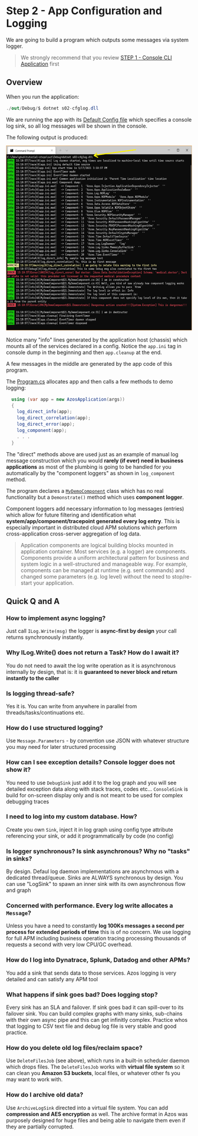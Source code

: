 ﻿# Step 2 - App Configuration and Logging

We are going to build a program which outputs some messages via system logger. 

> We strongly recommend that you review [STEP 1 - Console CLI Application](/src/s01-console) first

## Overview

When you run the application:
```csharp
./out/Debug/$ dotnet s02-cfglog.dll
```

We are running the app with its [Default Config file](s02-cflog.laconf) which specifies a console log 
sink, so all log messages will be shown in the console.

The following output is produced:
 
<img src="img/screen01.png" height="500px">

Notice many "info" lines generated by the application host (chassis) which mounts all
of the services declared in a config. Notice the `app.ini` tag in console dump in the beginning
and then `app.cleanup` at the end.

A few messages in the middle are generated by the app code of this program.

The [Program.cs](Program.cs) allocates app and then calls a few methods to demo logging:
```csharp
  using (var app = new AzosApplication(args))
  {
    log_direct_info(app);
    log_direct_correlation(app);
    log_direct_error(app);
    log_component(app);
    . . .
  }
```
The "direct" methods above are used just as an example of manual log message construction which 
you would **rarely (if ever) need in business applications** as most of the plumbing is going to 
be handled for you automatically by the "component loggers" as shown in `log_component` method.

The program declares a [`MyDemoComponent`](MyDemoComponent.cs) class which has no real
functionality but a `Demonstrate()` method which uses **component logger**.

Component loggers add necessary information to log messages (entries) which allow for future
filtering and identification what **system/app/component/tracepoint generated every log entry**.
This is especially important in distributed cloud APM solutions which perform cross-application
cross-server aggregation of log data.

> Application components are logical building blocks mounted in application container. Most services 
> (e.g. a logger) are components. Components provide a uniform architectural pattern for 
> business and system logic in a well-structured and manageable way. For example, components 
> can be managed at runtime (e.g. sent commands) and changed some parameters (e.g. log level) 
> without the need to stop/re-start your application.
 
 
## Quick Q and A

### How to implement async logging?
Just call `ILog.Write(msg)` the logger is **async-first by design** your call returns synchronously
instantly.

### Why ILog.Write() does not return a Task? How do I await it?
You do not need to await the log write operation as it is asynchronous internally by design, that is:
it is **guaranteed to never block and return instantly to the caller** 

### Is logging thread-safe?
Yes it is. You can write from anywhere in parallel from threads/tasks/continuations etc.

### How do I use structured logging?
Use `Message.Parameters` - by convention use JSON with whatever structure you may need for later structured processing

### How can I see exception details? Console logger does not show it?
You need to use `DebugSink` just add it to the log graph and you will see detailed exception data
along with stack traces, codes etc... `ConsoleSink` is build for on-screen display only and is not meant
to be used for complex debugging traces

### I need to log into my custom database. How?
Create you own `Sink`, inject it in log graph using config type attribute referencing your sink, or add it
programmatically by code (no config)

### Is logger synchronous? Is sink asynchronous? Why no "tasks" in sinks?
By design. Defaul log daemon implementations are asynchrnous with a dedicated thread/queue.
Sinks are ALWAYS synchronous by design. You can use "LogSink" to spawn an inner sink with its own
asynchronous flow and graph

### Concerned with performance. Every log write allocates a `Message`?
Unless you have a need to constantly **log 100Ks messages a second per process for extended periods of time**
this is of no concern.  We use logging for full APM including business operation tracing
processing thousands of requests a second with very low CPU/GC overhead.

### How do I log into Dynatrace, Splunk, Datadog and other APMs?
You add a sink that sends data to those services. Azos logging is very detailed and can satisfy any APM tool

### What happens if sink goes bad? Does logging stop?
Every sink has an SLA and failover. If sink goes bad it can spill-over to its failover sink.
You can build complex graphs with many sinks, sub-chains with their own async pipe and this 
can get infinitly complex. Practice whos that logging to CSV text file and debug log file is very
stable and good practice.

### How do you delete old log files/reclaim space?
Use `DeleteFilesJob` (see above), which runs in a built-in scheduler daemon which drops files.
The `DeleteFilesJob` works with **virtual file system** so it can clean you **Amazon S3 buckets**, local files,
or whatever other fs you may want to work with.

### How do I archive old data?
Use `ArchiveLogSink` directed into a virtual file system. You can add **compression and AES encryption** as well.
The archive format in Azos was purposely designed for huge files and being able to navigate them even if they are partially corrupted.









